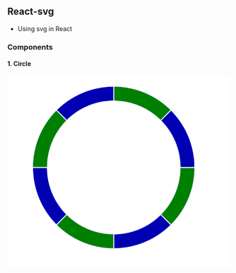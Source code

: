 ## React-svg

- Using svg in React

### Components

#### 1. Circle

![circle](/public/assets/img/circle.png)
